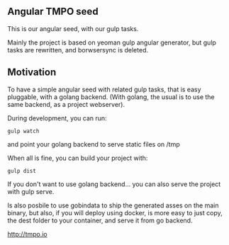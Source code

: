 

## Angular TMPO seed

This is our angular seed, with our gulp tasks.

Mainly the project is based on yeoman gulp angular generator, but gulp tasks
are rewritten, and borwsersync is deleted.


## Motivation

To have a simple angular seed with related gulp tasks, that is easy pluggable, 
with a golang backend. (With golang, the usual is to use the same backend, as
a project webserver).

During development, you can run:

```gulp watch```

and point your golang backend to serve static files on /tmp

When all is fine, you can build your project with:

```gulp dist```

If you don't want to use  golang backend... you can also serve the project
with gulp serve.


Is also posbile to use gobindata to ship the generated asses on the main binary, 
but also, if you will deploy using docker, is more easy to just copy, the 
dest folder to your container, and serve it from go backend.


http://tmpo.io
